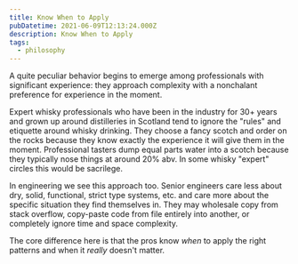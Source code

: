 ```yaml
---
title: Know When to Apply
pubDatetime: 2021-06-09T12:13:24.000Z
description: Know When to Apply
tags:
  - philosophy
---
```


A quite peculiar behavior begins to emerge among professionals with significant experience: they
approach complexity with a nonchalant preference for experience in the moment.

Expert whisky professionals who have been in the industry for 30+ years and grown up around
distilleries in Scotland tend to ignore the "rules" and etiquette around whisky drinking. They
choose a fancy scotch and order on the rocks because they know exactly the experience it will give
them in the moment. Professional tasters dump equal parts water into a scotch because they typically
nose things at around 20% abv. In some whisky "expert" circles this would be sacrilege.

In engineering we see this approach too. Senior engineers care less about dry, solid, functional,
strict type systems, etc. and care more about the specific situation they find themselves in. They
may wholesale copy from stack overflow, copy-paste code from file entirely into another, or
completely ignore time and space complexity.

The core difference here is that the pros know _when_ to apply the right patterns and when it
_really_ doesn't matter.
